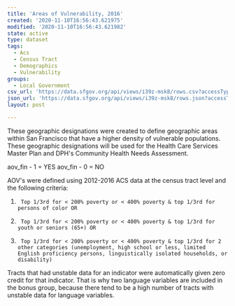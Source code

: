 ```yaml
---
title: 'Areas of Vulnerability, 2016'
created: '2020-11-10T16:56:43.621975'
modified: '2020-11-10T16:56:43.621982'
state: active
type: dataset
tags:
  - Acs
  - Census Tract
  - Demographics
  - Vulnerability
groups:
  - Local Government
csv_url: 'https://data.sfgov.org/api/views/i39z-msk8/rows.csv?accessType=DOWNLOAD'
json_url: 'https://data.sfgov.org/api/views/i39z-msk8/rows.json?accessType=DOWNLOAD'
layout: post

---
```

These geographic designations were created to define geographic areas within San Francisco that have a higher density of vulnerable populations. These geographic designations will be used for the Health Care Services Master Plan and DPH's Community Health Needs Assessment.

aov_fin - 1 = YES
aov_fin - 0 = NO

AOV's were defined using 2012-2016 ACS data at the census tract level and the following criteria:

1)      Top 1/3rd for < 200% poverty or < 400% poverty & top 1/3rd for persons of color OR
2)      Top 1/3rd for < 200% poverty or < 400% poverty & top 1/3rd for youth or seniors (65+) OR
3)      Top 1/3rd for < 200% poverty or < 400% poverty & top 1/3rd for 2 other categories (unemployment, high school or less, limited English proficiency persons, linguistically isolated households, or disability)

Tracts that had unstable data for an indicator were automatically given zero credit for that indicator. That is why two language variables are included in the bonus group, because there tend to be a high number of tracts with unstable data for language variables.
